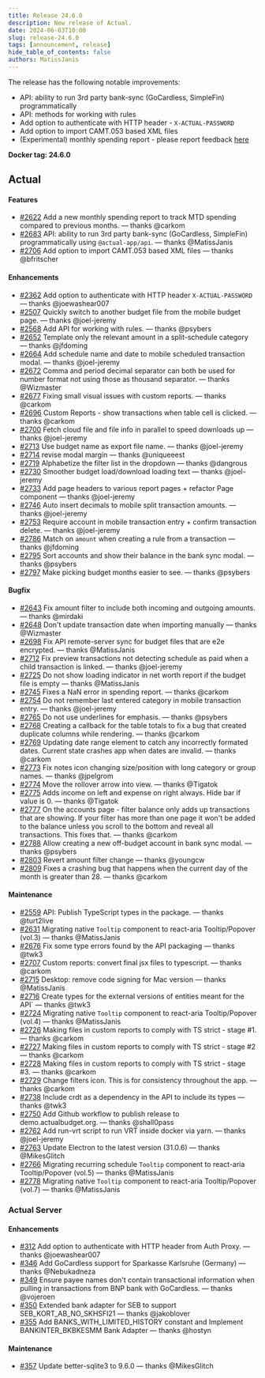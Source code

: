 ```yaml
---
title: Release 24.6.0
description: New release of Actual.
date: 2024-06-03T10:00
slug: release-24.6.0
tags: [announcement, release]
hide_table_of_contents: false
authors: MatissJanis
---
```


The release has the following notable improvements:

- API: ability to run 3rd party bank-sync (GoCardless, SimpleFin) programmatically
- API: methods for working with rules
- Add option to authenticate with HTTP header - `X-ACTUAL-PASSWORD`
- Add option to import CAMT.053 based XML files
- (Experimental) monthly spending report - please report feedback [here](https://github.com/actualbudget/actual/issues/2820)

<!--truncate-->

**Docker tag: 24.6.0**

## Actual

#### Features

- [#2622](https://github.com/actualbudget/actual/pull/2622) Add a new monthly spending report to track MTD spending compared to previous months. — thanks @carkom
- [#2683](https://github.com/actualbudget/actual/pull/2683) API: ability to run 3rd party bank-sync (GoCardless, SimpleFin) programmatically using `@actual-app/api`. — thanks @MatissJanis
- [#2706](https://github.com/actualbudget/actual/pull/2706) Add option to import CAMT.053 based XML files — thanks @bfritscher

#### Enhancements

- [#2362](https://github.com/actualbudget/actual/pull/2362) Add option to authenticate with HTTP header `X-ACTUAL-PASSWORD` — thanks @joewashear007
- [#2507](https://github.com/actualbudget/actual/pull/2507) Quickly switch to another budget file from the mobile budget page. — thanks @joel-jeremy
- [#2568](https://github.com/actualbudget/actual/pull/2568) Add API for working with rules. — thanks @psybers
- [#2652](https://github.com/actualbudget/actual/pull/2652) Template only the relevant amount in a split-schedule category — thanks @jfdoming
- [#2664](https://github.com/actualbudget/actual/pull/2664) Add schedule name and date to mobile scheduled transaction modal. — thanks @joel-jeremy
- [#2672](https://github.com/actualbudget/actual/pull/2672) Comma and period decimal separator can both be used for number format not using those as thousand separator. — thanks @Wizmaster
- [#2677](https://github.com/actualbudget/actual/pull/2677) Fixing small visual issues with custom reports. — thanks @carkom
- [#2696](https://github.com/actualbudget/actual/pull/2696) Custom Reports - show transactions when table cell is clicked. — thanks @carkom
- [#2700](https://github.com/actualbudget/actual/pull/2700) Fetch cloud file and file info in parallel to speed downloads up — thanks @joel-jeremy
- [#2713](https://github.com/actualbudget/actual/pull/2713) Use budget name as export file name. — thanks @joel-jeremy
- [#2714](https://github.com/actualbudget/actual/pull/2714) revise modal margin — thanks @uniqueeest
- [#2719](https://github.com/actualbudget/actual/pull/2719) Alphabetize the filter list in the dropdown — thanks @dangrous
- [#2730](https://github.com/actualbudget/actual/pull/2730) Smoother budget load/download loading text — thanks @joel-jeremy
- [#2733](https://github.com/actualbudget/actual/pull/2733) Add page headers to various report pages + refactor Page component — thanks @joel-jeremy
- [#2746](https://github.com/actualbudget/actual/pull/2746) Auto insert decimals to mobile split transaction amounts. — thanks @joel-jeremy
- [#2753](https://github.com/actualbudget/actual/pull/2753) Require account in mobile transaction entry + confirm transaction delete. — thanks @joel-jeremy
- [#2786](https://github.com/actualbudget/actual/pull/2786) Match on `amount` when creating a rule from a transaction — thanks @jfdoming
- [#2795](https://github.com/actualbudget/actual/pull/2795) Sort accounts and show their balance in the bank sync modal. — thanks @psybers
- [#2797](https://github.com/actualbudget/actual/pull/2797) Make picking budget months easier to see. — thanks @psybers

#### Bugfix

- [#2643](https://github.com/actualbudget/actual/pull/2643) Fix amount filter to include both incoming and outgoing amounts. — thanks @mirdaki
- [#2648](https://github.com/actualbudget/actual/pull/2648) Don't update transaction date when importing manually — thanks @Wizmaster
- [#2698](https://github.com/actualbudget/actual/pull/2698) Fix API remote-server sync for budget files that are e2e encrypted. — thanks @MatissJanis
- [#2712](https://github.com/actualbudget/actual/pull/2712) Fix preview transactions not detecting schedule as paid when a child transaction is linked. — thanks @joel-jeremy
- [#2725](https://github.com/actualbudget/actual/pull/2725) Do not show loading indicator in net worth report if the budget file is empty — thanks @MatissJanis
- [#2745](https://github.com/actualbudget/actual/pull/2745) Fixes a NaN error in spending report. — thanks @carkom
- [#2754](https://github.com/actualbudget/actual/pull/2754) Do not remember last entered category in mobile transaction entry. — thanks @joel-jeremy
- [#2765](https://github.com/actualbudget/actual/pull/2765) Do not use underlines for emphasis. — thanks @psybers
- [#2768](https://github.com/actualbudget/actual/pull/2768) Creating a callback for the table totals to fix a bug that created duplicate columns while rendering. — thanks @carkom
- [#2769](https://github.com/actualbudget/actual/pull/2769) Updating date range element to catch any incorrectly formated dates. Current state crashes app when dates are invalid. — thanks @carkom
- [#2773](https://github.com/actualbudget/actual/pull/2773) Fix notes icon changing size/position with long category or group names. — thanks @jpelgrom
- [#2774](https://github.com/actualbudget/actual/pull/2774) Move the rollover arrow into view. — thanks @Tigatok
- [#2775](https://github.com/actualbudget/actual/pull/2775) Adds income on left and expense on right always. Hide bar if value is 0. — thanks @Tigatok
- [#2777](https://github.com/actualbudget/actual/pull/2777) On the accounts page - filter balance only adds up transactions that are showing. If your filter has more than one page it won't be added to the balance unless you scroll to the bottom and reveal all transactions. This fixes that. — thanks @carkom
- [#2788](https://github.com/actualbudget/actual/pull/2788) Allow creating a new off-budget account in bank sync modal. — thanks @psybers
- [#2803](https://github.com/actualbudget/actual/pull/2803) Revert amount filter change — thanks @youngcw
- [#2809](https://github.com/actualbudget/actual/pull/2809) Fixes a crashing bug that happens when the current day of the month is greater than 28. — thanks @carkom

#### Maintenance

- [#2559](https://github.com/actualbudget/actual/pull/2559) API: Publish TypeScript types in the package. — thanks @turt2live
- [#2631](https://github.com/actualbudget/actual/pull/2631) Migrating native `Tooltip` component to react-aria Tooltip/Popover (vol.3) — thanks @MatissJanis
- [#2676](https://github.com/actualbudget/actual/pull/2676) Fix some type errors found by the API packaging — thanks @twk3
- [#2707](https://github.com/actualbudget/actual/pull/2707) Custom reports: convert final jsx files to typescript. — thanks @carkom
- [#2715](https://github.com/actualbudget/actual/pull/2715) Desktop: remove code signing for Mac version — thanks @MatissJanis
- [#2716](https://github.com/actualbudget/actual/pull/2716) Create types for the external versions of entities meant for the API` — thanks @twk3
- [#2724](https://github.com/actualbudget/actual/pull/2724) Migrating native `Tooltip` component to react-aria Tooltip/Popover (vol.4) — thanks @MatissJanis
- [#2726](https://github.com/actualbudget/actual/pull/2726) Making files in custom reports to comply with TS strict - stage #1. — thanks @carkom
- [#2727](https://github.com/actualbudget/actual/pull/2727) Making files in custom reports to comply with TS strict - stage #2 — thanks @carkom
- [#2728](https://github.com/actualbudget/actual/pull/2728) Making files in custom reports to comply with TS strict - stage #3. — thanks @carkom
- [#2729](https://github.com/actualbudget/actual/pull/2729) Change filters icon. This is for consistency throughout the app. — thanks @carkom
- [#2738](https://github.com/actualbudget/actual/pull/2738) Include crdt as a dependency in the API to include its types — thanks @twk3
- [#2750](https://github.com/actualbudget/actual/pull/2750) Add Github workflow to publish release to demo.actualbudget.org. — thanks @shall0pass
- [#2762](https://github.com/actualbudget/actual/pull/2762) Add run-vrt script to run VRT inside docker via yarn. — thanks @joel-jeremy
- [#2763](https://github.com/actualbudget/actual/pull/2763) Update Electron to the latest version (31.0.6) — thanks @MikesGlitch
- [#2766](https://github.com/actualbudget/actual/pull/2766) Migrating recurring schedule `Tooltip` component to react-aria Tooltip/Popover (vol.5) — thanks @MatissJanis
- [#2778](https://github.com/actualbudget/actual/pull/2778) Migrating native `Tooltip` component to react-aria Tooltip/Popover (vol.7) — thanks @MatissJanis

### Actual Server

#### Enhancements

- [#312](https://github.com/actualbudget/actual-server/pull/312) Add option to authenticate with HTTP header from Auth Proxy. — thanks @joewashear007
- [#346](https://github.com/actualbudget/actual-server/pull/346) Add GoCardless support for Sparkasse Karlsruhe (Germany) — thanks @Nebukadneza
- [#349](https://github.com/actualbudget/actual-server/pull/349) Ensure payee names don't contain transactional information when pulling in transactions from BNP bank with GoCardless. — thanks @vojeroen
- [#350](https://github.com/actualbudget/actual-server/pull/350) Extended bank adapter for SEB to support SEB_KORT_AB_NO_SKHSFI21 — thanks @jakoblover
- [#355](https://github.com/actualbudget/actual-server/pull/355) Add BANKS_WITH_LIMITED_HISTORY constant and Implement BANKINTER_BKBKESMM Bank Adapter — thanks @hostyn

#### Maintenance

- [#357](https://github.com/actualbudget/actual-server/pull/357) Update better-sqlite3 to 9.6.0 — thanks @MikesGlitch
